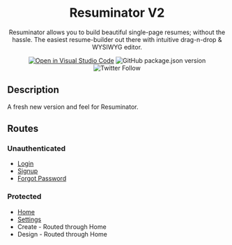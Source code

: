 <h1 align="center"> Resuminator V2</h1>
<div align="center">

Resuminator allows you to build beautiful single-page resumes; without the hassle. The easiest resume-builder out there with intuitive drag-n-drop & WYSIWYG editor.
  
[![Open in Visual Studio Code](https://open.vscode.dev/badges/open-in-vscode.svg)](https://open.vscode.dev/resuminator/resuminator-next)
![GitHub package.json version](https://img.shields.io/github/package-json/v/resuminator/resuminator?style=flat-square)
![Twitter Follow](https://img.shields.io/twitter/follow/resuminator?style=social)

</div>

## Description
A fresh new version and feel for Resuminator.

## Routes

### Unauthenticated
* [Login](https://resuminator-next.netlify.app/login)
* [Signup](https://resuminator-next.netlify.app/signup)
* [Forgot Password](https://resuminator-next.netlify.app/LoginHelp)

### Protected
* [Home](https://resuminator-next.netlify.app/home)
* [Settings](https://resuminator-next.netlify.app/settings)
* Create - Routed through Home
* Design - Routed through Home
